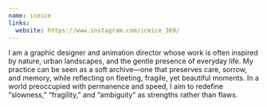 ```yaml
---
name: iceice
links:
  website: https://www.instagram.com/iceice_369/
---
```

I am a graphic designer and animation director whose work is often inspired by nature, urban landscapes, and the gentle presence of everyday life. My practice can be seen as a soft archive—one that preserves care, sorrow, and memory, while reflecting on fleeting, fragile, yet beautiful moments. In a world preoccupied with permanence and speed, I aim to redefine “slowness,” “fragility,” and “ambiguity” as strengths rather than flaws.